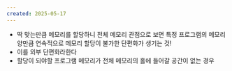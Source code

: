 ```yaml
---
created: 2025-05-17
---
```

- 딱 맞는만큼 메모리를 할당하니 전체 메모리 관점으로 보면 특정 프로그램의 메모리 양만큼 연속적으로 메모리 할당이 불가한 단편화가 생기는 것! 
- 이를 외부 단편화라한다
- 할당이 되야할 프로그램 메모리가 전체 메모리의 홀에 들어갈 공간이 없는 경우